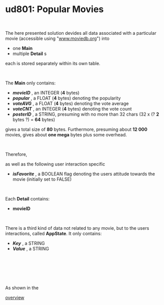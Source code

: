 # ud801: Popular Movies


&nbsp;&nbsp;


The here presented solution devides all data associated with a particular movie
(accessible using "www.moviedb.org")
into
- one __Main__
- multiple __Detail__ s

each is stored separately within its own table.


&nbsp;&nbsp;


The __Main__ only contains:
- ___movieID___ , an INTEGER (__4__ bytes)
- ___popular___ , a FLOAT (__4__ bytes) denoting the popularity
- ___voteAVG___ , a FLOAT (__4__ bytes) denoting the vote average
- ___voteCNT___ , an INTEGER (__4__ bytes) denoting the vote count
- ___posterID___ , a STRING, presuming with no more than 32 chars (32 x (? __2__ bytes ?) = __64__ bytes)

gives a total size of __80__ bytes.
Furthermore, presuming about __12 000__ movies, gives about __one mega__ bytes plus some overhead.


&nbsp;&nbsp;


Therefore,   


as well as the following user interaction specific
- ___isFavorite___ , a BOOLEAN flag denoting the users attitude towards the movie (initially set to FALSE)


&nbsp;&nbsp;


Each __Detail__ contains:
- __movieID__


&nbsp;&nbsp;


There is a third kind of data not related to any movie, but to the users interactions, called __AppState__.
It only contains:
- ___Key___ , a STRING
- ___Value___ , a STRING


&nbsp;&nbsp;

&nbsp;&nbsp;

&nbsp;&nbsp;


As shown in the


[overview](https://docs.google.com/presentation/d/1fsxVuD4k3UhCbKSODCukvlmV_juS_78vWPYRxkAHlM4/preview)
